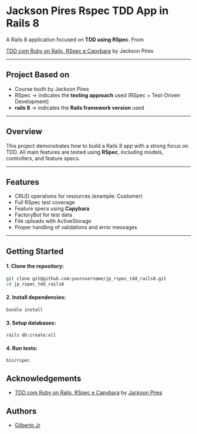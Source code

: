 # Jackson Pires Rspec TDD App in Rails 8

A Rails 8 application focused on **TDD using RSpec**.
From

[TDD com Ruby on Rails, RSpec e Capybara](https://www.udemy.com/course/rails-tdd/) by Jackson Pires

---

## Project Based on

- Course touth by Jackson Pires
- RSpec → indicates the **testing approach** used (RSpec + Test-Driven Development)
- **rails 8** → indicates the **Rails framework version** used

---

## Overview

This project demonstrates how to build a Rails 8 app with a strong focus on TDD. All main features are tested using **RSpec**, including models, controllers, and feature specs.

---

## Features

- CRUD operations for resources (example: Customer)
- Full RSpec test coverage
- Feature specs using **Capybara**
- FactoryBot for test data
- File uploads with ActiveStorage
- Proper handling of validations and error messages

---

## Getting Started

#### 1. Clone the repository:

```bash
git clone git@github.com:yourusername/jp_rspec_tdd_rails8.git
cd jp_rspec_tdd_rails8
```

#### 2. Install dependencies:

```
bundle install
```

#### 3. Setup databases:

```
rails db:create:all
```

#### 4. Run tests:

```
bin/rspec
```

## Acknowledgements

- [TDD com Ruby on Rails, RSpec e Capybara](https://www.udemy.com/course/rails-tdd/) by [Jackson Pires](https://www.udemy.com/user/jackson-pires-de-oliveira-santos-junior/)

## Authors

- [Gilberto Jr](https://www.linkedin.com/in/giljrx/)

